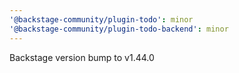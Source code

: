 ```yaml
---
'@backstage-community/plugin-todo': minor
'@backstage-community/plugin-todo-backend': minor
---
```


Backstage version bump to v1.44.0
